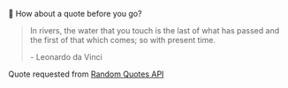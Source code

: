 📣 How about a quote before you go?

> In rivers, the water that you touch is the last of what has passed and the first of that which comes; so with present time.
>
> <p>- Leonardo da Vinci</p>

Quote requested from [Random Quotes API](https://github.com/lukePeavey/quotable)
